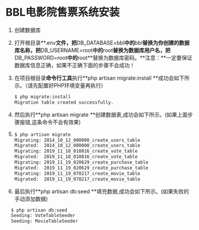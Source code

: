 # BBL电影院售票系统安装

1. 创建数据库

2. 打开根目录**.env**文件，把**DB_DATABASE=bbl**中的**bbl**替换为你创建的数据库名称，把**DB_USERNAME=root**中的**root**替换为数据库用户名，把**DB_PASSWORD=root**中的**root**替换为数据库密码。**注意：**一定要保证数据库信息正确，如果不正确下面的步骤不会成功！

3. 在项目根目录**命令行工具**执行**php artisan migrate:install **成功会如下所示。（请先配置好PHP环境变量再执行）

   ````bash
   $ php migrate:install
   Migration table created successfully.
   ````

4. 然后执行**php artisan migrate **创建数据表,成功会如下所示。(如果上面步骤报错,这条命令不会有效果)

5. ````bash
   $ php artisan migrate
   Migrating: 2014_10_12_000000_create_users_table
   Migrated:  2014_10_12_000000_create_users_table
   Migrating: 2019_11_18_010816_create_vote_table
   Migrated:  2019_11_18_010816_create_vote_table
   Migrating: 2019_11_19_020629_create_purchase_table
   Migrated:  2019_11_19_020629_create_purchase_table
   Migrating: 2019_11_19_070217_create_movie_table
   Migrated:  2019_11_19_070217_create_movie_table
   ````

6. 最后执行**php artisan db:seed **填充数据,成功会如下所示。(如果失败的手动添加数据)

 ````bash
   $ php artisan db:seed 
   Seeding: VoteTableSeeder
   Seeding: MovieTableSeeder
 ````
